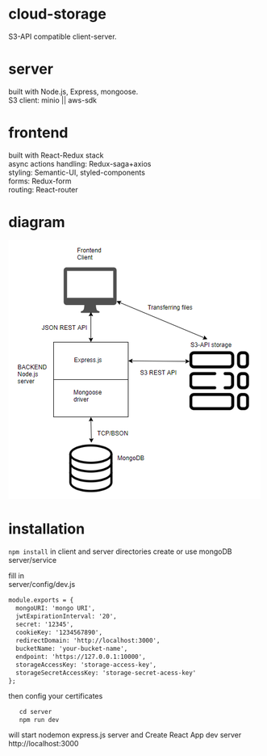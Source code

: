 # cloud-storage
S3-API compatible client-server. 
# server
built with Node.js, Express, mongoose.\
S3 client: minio || aws-sdk
# frontend
built with React-Redux stack\
async actions handling: Redux-saga+axios\
styling: Semantic-UI, styled-components\
forms: Redux-form\
routing: React-router
# diagram
![alt tag](https://github.com/Antonilz/cloud-storage/blob/master/diagram.PNG)
# installation
```npm install``` in client and server directories
create or use mongoDB server/service


fill in\
server/config/dev.js
```
module.exports = {
  mongoURI: 'mongo URI',
  jwtExpirationInterval: '20',
  secret: '12345',
  cookieKey: '1234567890',
  redirectDomain: 'http://localhost:3000',
  bucketName: 'your-bucket-name',
  endpoint: 'https://127.0.0.1:10000',
  storageAccessKey: 'storage-access-key',
  storageSecretAccessKey: 'storage-secret-acess-key'
};
```

then config your certificates
```
   cd server
   npm run dev
```
will start nodemon express.js server and Create React App dev server\
http://localhost:3000
